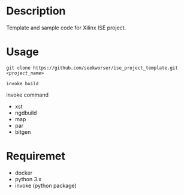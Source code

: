 # Description

Template and sample code for Xilinx ISE project.

# Usage

`git clone https://github.com/seekworser/ise_project_template.git <`_`project_name`_`>`

`invoke build`

invoke command

- xst
- ngdbuild
- map
- par
- bitgen

# Requiremet

- docker
- python 3.x
- invoke (python package)